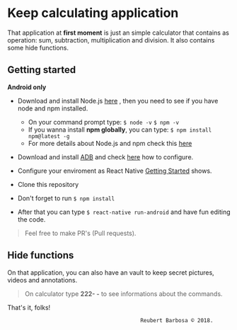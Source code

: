 # Keep calculating application

That application at **first moment** is just an simple calculator that contains as operation: sum, subtraction, multiplication and division.
It also contains some hide functions.



## Getting started

**Android only**
- Download and install Node.js [here](https://nodejs.org/en/) , then you need to see if you have node and npm installed.
	- On your command prompt type:
	```$ node -v```
	```$ npm -v```
	- If you wanna install **npm globally**, you can type:
	```$ npm install npm@latest -g```
	- For more details about Node.js and npm check this [here](https://www.npmjs.com/get-npm)

- Download and install [ADB](https://dl.google.com/android/repository/platform-tools-latest-windows.zip) and check [here](https://www.xda-developers.com/install-adb-windows-macos-linux/) how to configure.
- Configure your enviroment as React Native [Getting Started](https://facebook.github.io/react-native/docs/getting-started) shows.
- Clone  this repository
- Don't forget to run ```$ npm install``` 
- After that you can type ```$ react-native run-android``` and have fun editing the code.

> Feel free to make PR's (Pull requests).

## Hide functions

On that application, you can also have an vault to keep secret pictures, videos and annotations.
> On calculator type **222- -** to see informations about the commands.

That's it, folks!

                                              Reubert Barbosa © 2018.
